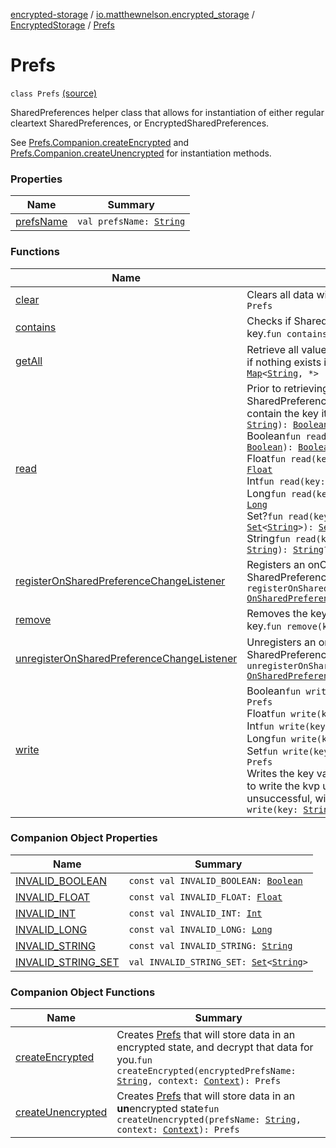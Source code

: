 [encrypted-storage](../../../index.md) / [io.matthewnelson.encrypted_storage](../../index.md) / [EncryptedStorage](../index.md) / [Prefs](./index.md)

# Prefs

`class Prefs` [(source)](https://github.com/05nelsonm/encrypted-storage/blob/master/encrypted-storage/src/main/java/io/matthewnelson/encrypted_storage/EncryptedStorage.kt#L23)

SharedPreferences helper class that allows for instantiation of either regular
cleartext SharedPreferences, or EncryptedSharedPreferences.

See [Prefs.Companion.createEncrypted](create-encrypted.md) and [Prefs.Companion.createUnencrypted](create-unencrypted.md) for
instantiation methods.

### Properties

| Name | Summary |
|---|---|
| [prefsName](prefs-name.md) | `val prefsName: `[`String`](https://kotlinlang.org/api/latest/jvm/stdlib/kotlin/-string/index.html) |

### Functions

| Name | Summary |
|---|---|
| [clear](clear.md) | Clears all data within SharedPreferences.`fun clear(): Prefs` |
| [contains](contains.md) | Checks if SharedPreferences contains the defined key.`fun contains(key: `[`String`](https://kotlinlang.org/api/latest/jvm/stdlib/kotlin/-string/index.html)`): `[`Boolean`](https://kotlinlang.org/api/latest/jvm/stdlib/kotlin/-boolean/index.html) |
| [getAll](get-all.md) | Retrieve all values from the preferences. Throws a NPE if nothing exists in SharedPreferences.`fun getAll(): `[`Map`](https://kotlinlang.org/api/latest/jvm/stdlib/kotlin.collections/-map/index.html)`<`[`String`](https://kotlinlang.org/api/latest/jvm/stdlib/kotlin/-string/index.html)`, *>` |
| [read](read.md) | Prior to retrieving a [Boolean](https://kotlinlang.org/api/latest/jvm/stdlib/kotlin/-boolean/index.html) value, will check if SharedPreferences contains the key. If it does not contain the key it will return **`null`** instead.`fun read(key: `[`String`](https://kotlinlang.org/api/latest/jvm/stdlib/kotlin/-string/index.html)`): `[`Boolean`](https://kotlinlang.org/api/latest/jvm/stdlib/kotlin/-boolean/index.html)`?`<br>Boolean`fun read(key: `[`String`](https://kotlinlang.org/api/latest/jvm/stdlib/kotlin/-string/index.html)`, returnIfInvalid: `[`Boolean`](https://kotlinlang.org/api/latest/jvm/stdlib/kotlin/-boolean/index.html)`): `[`Boolean`](https://kotlinlang.org/api/latest/jvm/stdlib/kotlin/-boolean/index.html)<br>Float`fun read(key: `[`String`](https://kotlinlang.org/api/latest/jvm/stdlib/kotlin/-string/index.html)`, returnIfInvalid: `[`Float`](https://kotlinlang.org/api/latest/jvm/stdlib/kotlin/-float/index.html)`): `[`Float`](https://kotlinlang.org/api/latest/jvm/stdlib/kotlin/-float/index.html)<br>Int`fun read(key: `[`String`](https://kotlinlang.org/api/latest/jvm/stdlib/kotlin/-string/index.html)`, returnIfInvalid: `[`Int`](https://kotlinlang.org/api/latest/jvm/stdlib/kotlin/-int/index.html)`): `[`Int`](https://kotlinlang.org/api/latest/jvm/stdlib/kotlin/-int/index.html)<br>Long`fun read(key: `[`String`](https://kotlinlang.org/api/latest/jvm/stdlib/kotlin/-string/index.html)`, returnIfInvalid: `[`Long`](https://kotlinlang.org/api/latest/jvm/stdlib/kotlin/-long/index.html)`): `[`Long`](https://kotlinlang.org/api/latest/jvm/stdlib/kotlin/-long/index.html)<br>Set?`fun read(key: `[`String`](https://kotlinlang.org/api/latest/jvm/stdlib/kotlin/-string/index.html)`, returnIfInvalid: `[`Set`](https://kotlinlang.org/api/latest/jvm/stdlib/kotlin.collections/-set/index.html)`<`[`String`](https://kotlinlang.org/api/latest/jvm/stdlib/kotlin/-string/index.html)`>): `[`Set`](https://kotlinlang.org/api/latest/jvm/stdlib/kotlin.collections/-set/index.html)`<`[`String`](https://kotlinlang.org/api/latest/jvm/stdlib/kotlin/-string/index.html)`>?`<br>String`fun read(key: `[`String`](https://kotlinlang.org/api/latest/jvm/stdlib/kotlin/-string/index.html)`, returnIfInvalid: `[`String`](https://kotlinlang.org/api/latest/jvm/stdlib/kotlin/-string/index.html)`): `[`String`](https://kotlinlang.org/api/latest/jvm/stdlib/kotlin/-string/index.html)`?` |
| [registerOnSharedPreferenceChangeListener](register-on-shared-preference-change-listener.md) | Registers an onChangeListener for SharedPreferences.`fun registerOnSharedPreferenceChangeListener(listener: `[`OnSharedPreferenceChangeListener`](https://developer.android.com/reference/android/content/SharedPreferences/OnSharedPreferenceChangeListener.html)`): `[`Unit`](https://kotlinlang.org/api/latest/jvm/stdlib/kotlin/-unit/index.html) |
| [remove](remove.md) | Removes the key value pair associated with the defined key.`fun remove(key: `[`String`](https://kotlinlang.org/api/latest/jvm/stdlib/kotlin/-string/index.html)`): Prefs` |
| [unregisterOnSharedPreferenceChangeListener](unregister-on-shared-preference-change-listener.md) | Unregisters an onChangeListener for SharedPreferences.`fun unregisterOnSharedPreferenceChangeListener(listener: `[`OnSharedPreferenceChangeListener`](https://developer.android.com/reference/android/content/SharedPreferences/OnSharedPreferenceChangeListener.html)`): `[`Unit`](https://kotlinlang.org/api/latest/jvm/stdlib/kotlin/-unit/index.html) |
| [write](write.md) | Boolean`fun write(key: `[`String`](https://kotlinlang.org/api/latest/jvm/stdlib/kotlin/-string/index.html)`, value: `[`Boolean`](https://kotlinlang.org/api/latest/jvm/stdlib/kotlin/-boolean/index.html)`): Prefs`<br>Float`fun write(key: `[`String`](https://kotlinlang.org/api/latest/jvm/stdlib/kotlin/-string/index.html)`, value: `[`Float`](https://kotlinlang.org/api/latest/jvm/stdlib/kotlin/-float/index.html)`): Prefs`<br>Int`fun write(key: `[`String`](https://kotlinlang.org/api/latest/jvm/stdlib/kotlin/-string/index.html)`, value: `[`Int`](https://kotlinlang.org/api/latest/jvm/stdlib/kotlin/-int/index.html)`): Prefs`<br>Long`fun write(key: `[`String`](https://kotlinlang.org/api/latest/jvm/stdlib/kotlin/-string/index.html)`, value: `[`Long`](https://kotlinlang.org/api/latest/jvm/stdlib/kotlin/-long/index.html)`): Prefs`<br>Set`fun write(key: `[`String`](https://kotlinlang.org/api/latest/jvm/stdlib/kotlin/-string/index.html)`, value: `[`Set`](https://kotlinlang.org/api/latest/jvm/stdlib/kotlin.collections/-set/index.html)`<`[`String`](https://kotlinlang.org/api/latest/jvm/stdlib/kotlin/-string/index.html)`>): Prefs`<br>Writes the key value pair to SharedPreferences. Will *try* to write the kvp using `commit()` first, which if unsuccessful, will fall back to using `apply()`.`fun write(key: `[`String`](https://kotlinlang.org/api/latest/jvm/stdlib/kotlin/-string/index.html)`, value: `[`String`](https://kotlinlang.org/api/latest/jvm/stdlib/kotlin/-string/index.html)`): Prefs` |

### Companion Object Properties

| Name | Summary |
|---|---|
| [INVALID_BOOLEAN](-i-n-v-a-l-i-d_-b-o-o-l-e-a-n.md) | `const val INVALID_BOOLEAN: `[`Boolean`](https://kotlinlang.org/api/latest/jvm/stdlib/kotlin/-boolean/index.html) |
| [INVALID_FLOAT](-i-n-v-a-l-i-d_-f-l-o-a-t.md) | `const val INVALID_FLOAT: `[`Float`](https://kotlinlang.org/api/latest/jvm/stdlib/kotlin/-float/index.html) |
| [INVALID_INT](-i-n-v-a-l-i-d_-i-n-t.md) | `const val INVALID_INT: `[`Int`](https://kotlinlang.org/api/latest/jvm/stdlib/kotlin/-int/index.html) |
| [INVALID_LONG](-i-n-v-a-l-i-d_-l-o-n-g.md) | `const val INVALID_LONG: `[`Long`](https://kotlinlang.org/api/latest/jvm/stdlib/kotlin/-long/index.html) |
| [INVALID_STRING](-i-n-v-a-l-i-d_-s-t-r-i-n-g.md) | `const val INVALID_STRING: `[`String`](https://kotlinlang.org/api/latest/jvm/stdlib/kotlin/-string/index.html) |
| [INVALID_STRING_SET](-i-n-v-a-l-i-d_-s-t-r-i-n-g_-s-e-t.md) | `val INVALID_STRING_SET: `[`Set`](https://kotlinlang.org/api/latest/jvm/stdlib/kotlin.collections/-set/index.html)`<`[`String`](https://kotlinlang.org/api/latest/jvm/stdlib/kotlin/-string/index.html)`>` |

### Companion Object Functions

| Name | Summary |
|---|---|
| [createEncrypted](create-encrypted.md) | Creates [Prefs](./index.md) that will store data in an encrypted state, and decrypt that data for you.`fun createEncrypted(encryptedPrefsName: `[`String`](https://kotlinlang.org/api/latest/jvm/stdlib/kotlin/-string/index.html)`, context: `[`Context`](https://developer.android.com/reference/android/content/Context.html)`): Prefs` |
| [createUnencrypted](create-unencrypted.md) | Creates [Prefs](./index.md) that will store data in an **un**encrypted state`fun createUnencrypted(prefsName: `[`String`](https://kotlinlang.org/api/latest/jvm/stdlib/kotlin/-string/index.html)`, context: `[`Context`](https://developer.android.com/reference/android/content/Context.html)`): Prefs` |
